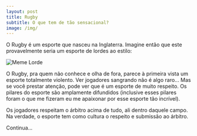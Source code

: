 ```yaml
---
layout: post
title: Rugby
subtitle: O que tem de tão sensacional?
image: /img/
---
```


O Rugby é um esporte que nasceu na Inglaterra. Imagine então que este provavelmente seria um esporte de lordes ao estilo:

![Meme Lorde](https://www.pngitem.com/pimgs/m/535-5354796_meme-faces-like-a-feel-like-a-sir.png)

O Rugby, pra quem não conhece e olha de fora, parece à primeira vista um esporte totalmente violento. Ver jogadores sangrando não é algo raro... Mas se você prestar atenção, pode ver que é um esporte de muito respeito. Os pilares do esporte são amplamente difundidos (inclusive esses pilares foram o que me fizeram eu me apaixonar por esse esporte tão incrível). 

Os jogadores respeitam o árbitro acima de tudo, ali dentro daquele campo. Na verdade, o esporte tem como cultura o respeito e submissão ao árbitro.

Continua...
